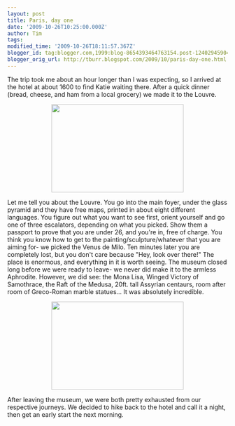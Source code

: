 ```yaml
---
layout: post
title: Paris, day one
date: '2009-10-26T10:25:00.000Z'
author: Tim
tags: 
modified_time: '2009-10-26T18:11:57.367Z'
blogger_id: tag:blogger.com,1999:blog-8654393464763154.post-1240294590448207585
blogger_orig_url: http://tburr.blogspot.com/2009/10/paris-day-one.html
---
```


The trip took me about an hour longer than I was expecting, so I arrived at the hotel at about 1600 to find Katie waiting there. After a quick dinner (bread, cheese, and ham from a local grocery) we made it to the Louvre. 

<a href="http://photos-c.ak.fbcdn.net/hphotos-ak-snc1/hs252.snc1/9920_171111041086_524306086_3410310_7207655_n.jpg"><img style="display:block; margin:0px auto 10px; text-align:center;cursor:pointer; cursor:hand;width: 302px; height: 201px;" src="http://photos-c.ak.fbcdn.net/hphotos-ak-snc1/hs252.snc1/9920_171111041086_524306086_3410310_7207655_n.jpg" border="0" alt="" /></a>

Let me tell you about the Louvre. You go into the main foyer, under the glass pyramid and they have free maps, printed in about eight different languages. You figure out what you want to see first, orient yourself and go one of three escalators, depending on what you picked. Show them a passport to prove that you are under 26, and you're in, free of charge. You think you know how to get to the painting/sculpture/whatever that you are aiming for- we picked the Venus de Milo. Ten minutes later you are completely lost, but you don't care because "Hey, look over there!" The place is enormous, and everything in it is worth seeing. The museum closed long before we were ready to leave- we never did make it to the armless Aphrodite. However, we did see: the Mona Lisa, Winged Victory of Samothrace, the Raft of the Medusa, 20ft. tall Assyrian centaurs, room after room of Greco-Roman marble statues... It was absolutely incredible. 

<a href="http://photos-a.ak.fbcdn.net/hphotos-ak-snc1/hs252.snc1/9920_171111121086_524306086_3410324_4557935_n.jpg"><img style="display:block; margin:0px auto 10px; text-align:center;cursor:pointer; cursor:hand;width: 302px; height: 201px;" src="http://photos-a.ak.fbcdn.net/hphotos-ak-snc1/hs252.snc1/9920_171111121086_524306086_3410324_4557935_n.jpg" border="0" alt="" /></a>

After leaving the museum, we were both pretty exhausted from our respective journeys. We decided to hike back to the hotel and call it a night, then get an early start the next morning.
